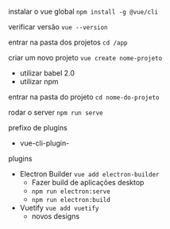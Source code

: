 instalar o vue global `npm install -g @vue/cli`

verificar versão `vue --version`

entrar na pasta dos projetos `cd /app`

criar um novo projeto `vue create nome-projeto`
- utilizar babel 2.0
- utilizar npm

entrar na pasta do projeto `cd nome-do-projeto`

rodar o server `npm run serve`

prefixo de plugins
- vue-cli-plugin-

plugins
- Electron Builder `vue add electron-builder`
  - Fazer build de aplicações desktop
  - `npm run electron:serve`
  - `npm run electron:build`
- Vuetify `vue add vuetify`
  - novos designs
